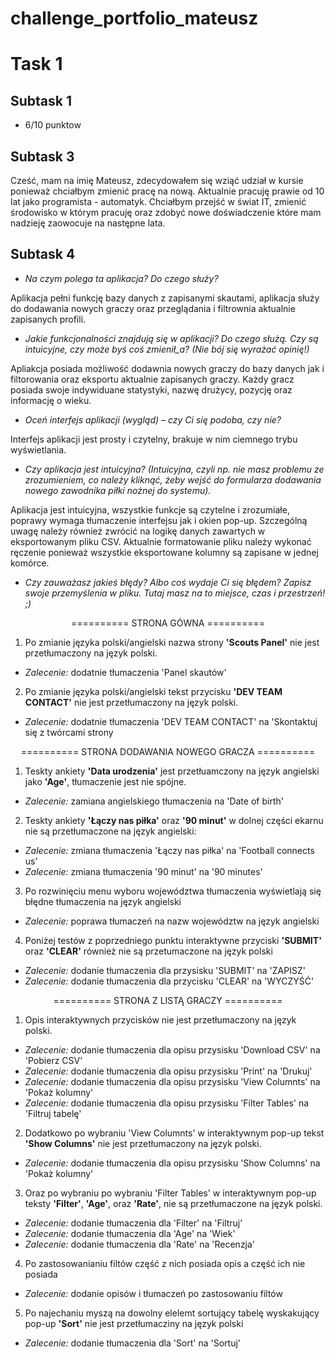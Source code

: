 # challenge_portfolio_mateusz

# Task 1

## Subtask 1


* 6/10 punktow


## Subtask 3

Cześć, mam na imię Mateusz, zdecydowałem się wziąć udział w kursie ponieważ chciałbym zmienić pracę na nową. Aktualnie pracuję prawie od 10 lat jako programista - automatyk. Chciałbym przejść w świat IT, zmienić środowisko w którym pracuję oraz zdobyć nowe doświadczenie które mam nadzieję zaowocuje na następne lata.  

## Subtask 4

* _Na czym polega ta aplikacja? Do czego służy?_

Aplikacja pełni funkcję bazy danych z zapisanymi skautami, aplikacja służy do dodawania nowych graczy oraz przeglądania i filtrownia aktualnie zapisanych profili.

* _Jakie funkcjonalności znajdują się w aplikacji? Do czego służą. Czy są intuicyjne, czy może byś coś zmienił_a? (Nie bój się wyrażać opinię!)_

Apliakcja posiada możliwość dodawnia nowych graczy do bazy danych jak i filtorowania oraz eksportu aktualnie zapisanych graczy. Każdy gracz posiada swoje indywiduane statystyki, nazwę drużycy, pozycję oraz informację o wieku. 


* _Oceń interfejs aplikacji (wygląd) – czy Ci się podoba, czy nie?_

Interfejs aplikacji jest prosty i czytelny, brakuje w nim ciemnego trybu wyświetlania. 

* _Czy aplikacja jest intuicyjna? (Intuicyjna, czyli np. nie masz problemu ze zrozumieniem, co należy kliknąć, żeby wejść do formularza dodawania nowego zawodnika piłki nożnej do systemu)._

Aplikacja jest intuicyjna, wszystkie funkcje są czytelne i zrozumiałe, poprawy wymaga tłumaczenie interfejsu jak i okien pop-up. Szczególną uwagę należy również zwrócić na logikę danych zawartych w eksportowanym pliku CSV. Aktualnie formatowanie pliku należy wykonać ręczenie ponieważ wszystkie eksportowane kolumny są zapisane w jednej komórce. 

* _Czy zauważasz jakieś błędy? Albo coś wydaje Ci się błędem? Zapisz swoje przemyślenia w pliku. Tutaj masz na to miejsce, czas i przestrzeń! ;)_

<p align="center">========== STRONA GÓWNA ==========</>

1.  Po zmianie języka polski/angielski nazwa strony **'Scouts Panel'** nie jest przetłumaczony na język polski. 
* _Zalecenie:_ dodatnie tłumaczenia 'Panel skautów'
2. Po zmianie języka polski/angielski tekst przycisku **'DEV TEAM CONTACT'** nie jest przetłumaczony na język polski. 
* _Zalecenie:_ dodatnie tłumaczenia 'DEV TEAM CONTACT' na 'Skontaktuj się z twórcami strony

<p align="center">========== STRONA DODAWANIA NOWEGO GRACZA ==========</>

1. Teskty ankiety **'Data urodzenia'** jest przetłuamczony na język angielski jako **'Age'**, tłumaczenie jest nie spójne. 
* _Zalecenie:_ zamiana angielskiego tłumaczenia na 'Date of birth'
2. Teskty ankiety **'Łączy nas piłka'** oraz **'90 minut'** w dolnej części ekarnu nie są przetłumaczone na język angielski: 
* _Zalecenie:_ zmiana tłumaczenia 'Łączy nas piłka' na 'Football connects us'
* _Zalecenie:_ zmiana tłumaczenia '90 minut' na '90 minutes'
3. Po rozwinięciu menu wyboru województwa tłumaczenia wyświetlają się błędne tłumaczenia na język angielski
* _Zalecenie:_ poprawa tłumaczeń na nazw województw na język angielski
4. Poniżej testów z poprzedniego punktu interaktywne przyciski **'SUBMIT'** oraz **'CLEAR'** również nie są przetumaczone na język polski
* _Zalecenie:_ dodanie tłumaczenia dla przysisku 'SUBMIT' na 'ZAPISZ' 
* _Zalecenie:_ dodanie tłumaczenia dla przycisku 'CLEAR' na 'WYCZYŚĆ' 

<p align="center">========== STRONA Z LISTĄ GRACZY ==========</>

1. Opis interaktywnych przycisków nie jest przetłumaczony na język polski. 
* _Zalecenie:_ dodanie tłumaczenia dla opisu przysisku 'Download CSV' na 'Pobierz CSV' 
* _Zalecenie:_ dodanie tłumaczenia dla opisu przysisku 'Print' na 'Drukuj' 
* _Zalecenie:_ dodanie tłumaczenia dla opisu przysisku 'View Columnts' na 'Pokaż kolumny' 
* _Zalecenie:_ dodanie tłumaczenia dla opisu przysisku 'Filter Tables' na 'Filtruj tabelę' 

2. Dodatkowo po wybraniu 'View Columnts' w interaktywnym pop-up tekst **'Show Columns'** nie jest przetłumaczony na język polski.
* _Zalecenie:_ dodanie tłumaczenia dla opisu przysisku 'Show Columns' na 'Pokaż kolumny'

3. Oraz po wybraniu po wybraniu 'Filter Tables' w interaktywnym pop-up teksty **'Filter'**, **'Age'**, oraz **'Rate'**, nie są przetłumaczone na język polski.
* _Zalecenie:_ dodanie tłumaczenia dla 'Filter' na 'Filtruj'
* _Zalecenie:_ dodanie tłumaczenia dla 'Age' na 'Wiek'
* _Zalecenie:_ dodanie tłumaczenia dla 'Rate' na 'Recenzja'

4. Po zastosowanianiu filtów część z nich posiada opis a część ich nie posiada
* _Zalecenie:_ dodanie opisów i tłumaczeń po zastosowaniu filtów 

5. Po najechaniu myszą na dowolny elelemt sortujący tabelę wyskakujący pop-up **'Sort'** nie jest przetłumacziny na język polski
* _Zalecenie:_ dodanie tłumaczenia dla 'Sort' na 'Sortuj'
